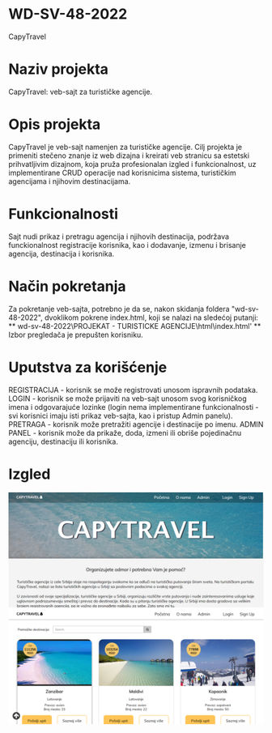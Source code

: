 # WD-SV-48-2022

CapyTravel



# Naziv projekta
CapyTravel: veb-sajt za turističke agencije.


# Opis projekta
CapyTravel je veb-sajt namenjen za turističke agencije. Cilj projekta je primeniti stečeno znanje iz web dizajna i kreirati veb stranicu sa estetski prihvatljivim dizajnom, koja pruža profesionalan izgled i funkcionalnost, uz implementirane CRUD operacije nad korisnicima sistema, turističkim agencijama i njihovim destinacijama.


# Funkcionalnosti
Sajt nudi prikaz i pretragu agencija i njihovih destinacija, podržava funckionalnost registracije korisnika, kao i dodavanje, izmenu i brisanje agencija, destinacija i korisnika.


# Način pokretanja
Za pokretanje veb-sajta, potrebno je da se, nakon skidanja foldera "wd-sv-48-2022", dvoklikom pokrene index.html, koji se nalazi na sledećoj putanji: ** wd-sv-48-2022\PROJEKAT - TURISTICKE AGENCIJE\html\index.html' **
Izbor pregledača je prepušten korisniku.


# Uputstva za korišćenje
REGISTRACIJA - korisnik se može registrovati unosom ispravnih podataka.
LOGIN - korisnik se može prijaviti na veb-sajt unosom svog korisničkog imena i odgovarajuće lozinke (login nema implementirane funkcionalnosti - svi korisnici imaju isti prikaz veb-sajta, kao i pristup Admin panelu).
PRETRAGA - korisnik može pretražiti agencije i destinacije po imenu.
ADMIN PANEL - korisnik može da prikaže, doda, izmeni ili obriše pojedinačnu agenciju, destinaciju ili korisnika.


# Izgled
![Screenshot](screenshot1.png)
![Screenshot](screenshot2.png)